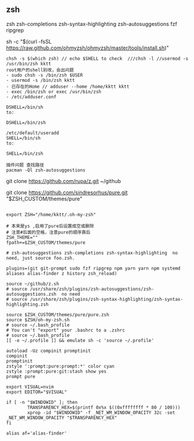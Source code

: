 ## zsh

zsh zsh-completions zsh-syntax-highlighting zsh-autosuggestions fzf ripgrep

sh -c "$(curl -fsSL https://raw.github.com/ohmyzsh/ohmyzsh/master/tools/install.sh)"

``` 一些问题 Restart your machine
chsh -s $(which zsh) // echo $SHELL to check  ///chsh -l //usermod -s /usr/bin/zsh kktt
root用户的shell别改，会出问题
- sudo chsh -s /bin/zsh $USER
- usermod -s /bin/zsh kktt
- 已存在的Home // adduser --home /home/kktt kktt
- exec /bin/zsh or exec /usr/bin/zsh
- /etc/adduser.conf

DSHELL=/bin/sh
to:

DSHELL=/bin/zsh

/etc/default/useradd
SHELL=/bin/sh
to:

SHELL=/bin/zsh
```
```
插件问题 查找路径
pacman -Ql zsh-autosuggestions

```
git clone https://github.com/rupa/z.git ~/github

git clone https://github.com/sindresorhus/pure.git "$ZSH_CUSTOM/themes/pure"

```.zshrc

export ZSH="/home/kktt/.oh-my-zsh"

# 本来是ys ,启用了pure后设置成空或删除
# 注意#后面的空格，注意pure的顺序靠后
ZSH_THEME=""  
fpath+=$ZSH_CUSTOM/themes/pure

# zsh-autosuggestions zsh-completions zsh-syntax-highlighting  no need, just source foo.zsh.

plugins=(git git-prompt sudo fzf ripgrep npm yarn yarn npm systemd aliases alias-finder z history zsh_reload)

source ~/github/z.sh
# source /usr/share/zsh/plugins/zsh-autosuggestions/zsh-autosuggestions.zsh  no need
# source /usr/share/zsh/plugins/zsh-syntax-highlighting/zsh-syntax-highlighting.zsh

source $ZSH_CUSTOM/themes/pure/pure.zsh
source $ZSH/oh-my-zsh.sh
# source ~/.bash_profile
# You can't "export" your .bashrc to a .zshrc
# source ~/.bash_profile
[[ -e ~/.profile ]] && emulate sh -c 'source ~/.profile'

autoload -Uz compinit promptinit
compinit
promptinit
zstyle ':prompt:pure:prompt:*' color cyan
zstyle :prompt:pure:git:stash show yes
prompt pure

export VISUAL=nvim
export EDITOR="$VISUAL"

if [ -n "$WINDOWID" ]; then
        TRANSPARENCY_HEX=$(printf 0x%x $((0xffffffff * 80 / 100)))
        xprop -id "$WINDOWID" -f _NET_WM_WINDOW_OPACITY 32c -set _NET_WM_WINDOW_OPACITY "$TRANSPARENCY_HEX"
fi

alias af='alias-finder'
```

